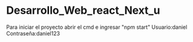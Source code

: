 # Desarrollo_Web_react_Next_u
Para iniciar el proyecto abrir el cmd e ingresar "npm start"
Usuario:daniel
Contraseña:daniel123
